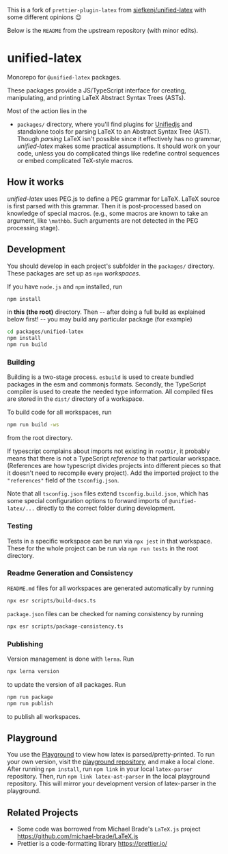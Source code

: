 This is a fork of `prettier-plugin-latex` from
[siefkenj/unified-latex](https://github.com/siefkenj/unified-latex)
with some different opinions 😉

Below is the `README` from the upstream repository (with minor edits).

# unified-latex

Monorepo for `@unified-latex` packages.

These packages provide a JS/TypeScript interface for creating, manipulating, and printing LaTeX Abstract Syntax Trees (ASTs).

Most of the action lies in the

  - `packages/`
directory, where you'll find plugins for [Unifiedjs](https://unifiedjs.com/) and standalone tools for parsing
LaTeX to an Abstract Syntax Tree (AST). Though *parsing* LaTeX isn't possible
since it effectively has no grammar, *unified-latex* makes some
practical assumptions. It should work on your code, unless you do complicated things like redefine control sequences
or embed complicated TeX-style macros.

## How it works

*unified-latex* uses PEG.js to define a PEG grammar for LaTeX.
LaTeX source is first parsed with this grammar. Then it is post-processed
based on knowledge of special macros. (e.g., some macros are known to take
an argument, like `\mathbb`. Such arguments are not detected in the PEG
processing stage).

## Development

You should develop in each project's subfolder in the `packages/` directory.
These packages are set up as `npm` _workspaces_.

If you have `node.js` and `npm` installed, run

```sh
npm install
```

in **this \(the root\)** directory. Then  \-\- after doing a full build as explained below first! \-\- you may build any particular package \(for example\)

```sh
cd packages/unified-latex
npm install
npm run build
```

### Building

Building is a two-stage process. `esbuild` is used to create bundled packages in the esm and commonjs formats. Secondly, the TypeScript
compiler is used to create the needed type information. All compiled files are stored in the `dist/` directory of a workspace.

To build code for all workspaces, run

```sh
npm run build -ws
```

from the root directory.

If typescript complains about imports not existing in `rootDir`, it probably means that there is not a TypeScript _reference_ to that
particular workspace. (References are how typescript divides projects into different pieces so that it doesn't need to recompile every project).
Add the imported project to the `"references"` field of the `tsconfig.json`.

Note that all `tsconfig.json` files extend `tsconfig.build.json`, which has some special configuration options to forward imports of `@unified-latex/...`
directly to the correct folder during development.

### Testing

Tests in a specific workspace can be run via `npx jest` in that workspace. These for the whole project can be run via `npm run tests` in the
root directory.

### Readme Generation and Consistency

`README.md` files for all workspaces are generated automatically by running

```sh
npx esr scripts/build-docs.ts
```

`package.json` files can be checked for naming consistency by running

```sh
npx esr scripts/package-consistency.ts
```

### Publishing

Version management is done with `lerna`. Run

```sh
npx lerna version
```

to update the version of all packages. Run

```sh
npm run package
npm run publish
```

to publish all workspaces.

## Playground

You use the [Playground](https://siefkenj.github.io/latex-parser-playground) to view
how latex is parsed/pretty-printed. To run your own version, visit the [playground repository](https://github.com/siefkenj/latex-parser-playground),
and make a local clone. After running `npm install`, run `npm link` in your local `latex-parser` repository. Then, run `npm link latex-ast-parser`
in the local playground repository. This will mirror your development version of latex-parser in the playground.

## Related Projects

  * Some code was borrowed from Michael Brade's `LaTeX.js` project https://github.com/michael-brade/LaTeX.js
  * Prettier is a code-formatting library https://prettier.io/
